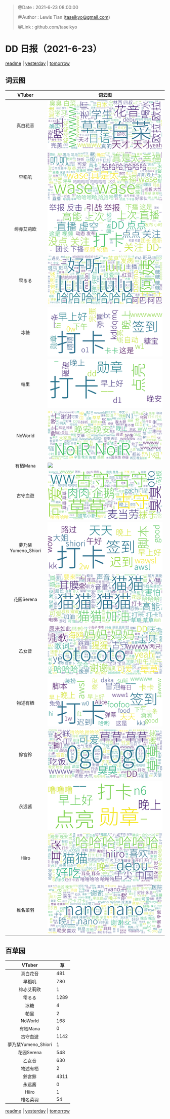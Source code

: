 > @Date    : 2021-6-23 08:00:00
>
> @Author  : Lewis Tian (taseikyo@gmail.com)
>
> @Link    : github.com/taseikyo

# DD 日报（2021-6-23）

[readme](../README.md) | [yesterday](2021-6-22.md) | [tomorrow](2021-6-24.md)

## 词云图

|VTuber|词云图|
|:-:|-|
|真白花音|![](../../images/daily/21402309_2021-6-23_purge_wordcloud.png)|
|早稻叽|![](../../images/daily/41682_2021-6-23_purge_wordcloud.png)|
|绯赤艾莉欧|![](../../images/daily/21396545_2021-6-23_purge_wordcloud.png)|
|雫るる|![](../../images/daily/21013446_2021-6-23_purge_wordcloud.png)|
|冰糖|![](../../images/daily/876396_2021-6-23_purge_wordcloud.png)|
|帕里|![](../../images/daily/4895312_2021-6-23_purge_wordcloud.png)|
|NoWorld|![](../../images/daily/21448649_2021-6-23_purge_wordcloud.png)|
|有栖Mana|![](../../images/daily/6542258_2021-6-23_purge_wordcloud.png)|
|古守血遊|![](../../images/daily/8725120_2021-6-23_purge_wordcloud.png)|
|夢乃栞Yumeno_Shiori|![](../../images/daily/14052636_2021-6-23_purge_wordcloud.png)|
|花园Serena|![](../../images/daily/14327465_2021-6-23_purge_wordcloud.png)|
|乙女音|![](../../images/daily/21320551_2021-6-23_purge_wordcloud.png)|
|物述有栖|![](../../images/daily/21449083_2021-6-23_purge_wordcloud.png)|
|鈴宮鈴|![](../../images/daily/21685677_2021-6-23_purge_wordcloud.png)|
|永远酱|![](../../images/daily/21701071_2021-6-23_purge_wordcloud.png)|
|Hiiro|![](../../images/daily/21919321_2021-6-23_purge_wordcloud.png)|
|椎名菜羽|![](../../images/daily/22347054_2021-6-23_purge_wordcloud.png)|

## 百草园

|VTuber|草|
|:-:|-|
|真白花音|481|
|早稻叽|780|
|绯赤艾莉欧|1|
|雫るる|1289|
|冰糖|4|
|帕里|2|
|NoWorld|168|
|有栖Mana|0|
|古守血遊|1142|
|夢乃栞Yumeno_Shiori|1|
|花园Serena|548|
|乙女音|630|
|物述有栖|2|
|鈴宮鈴|4311|
|永远酱|0|
|Hiiro|1|
|椎名菜羽|54|

[readme](../README.md) | [yesterday](2021-6-22.md) | [tomorrow](2021-6-24.md)
